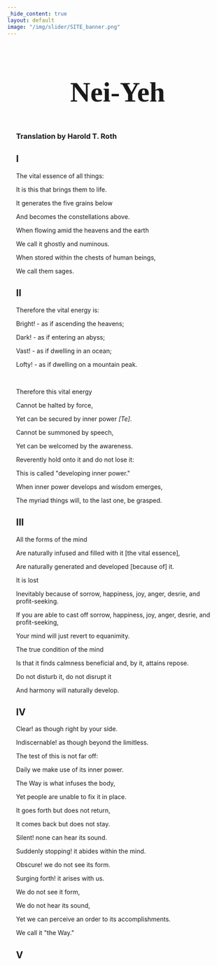 ```yaml
---
_hide_content: true
layout: default
image: "/img/slider/SITE_banner.png"
---
```


<div style='margin: 20px;'>

<h2 style='font-family:"SingleSleeve";font-size:48pt;text-align:center;'>Nei-Yeh</h2>
<h3>Translation by Harold T. Roth</h3>

<h2>I</h2>
<p>The vital essence of all things:</p>
<p>It is this that brings them to life.</p>
<p>It generates the five grains below</p>
<p>And becomes the constellations above.</p>
<p>When flowing amid the heavens and the earth</p>
<p>We call it ghostly and numinous.</p>
<p>When stored within the chests of human beings,</p>
<p>We call them sages.</p>

<h2>II</h2>
<p>Therefore the vital energy is:</p>
<p>Bright! - as if ascending the heavens;</p>
<p>Dark! - as if entering an abyss;</p>
<p>Vast! - as if dwelling in an ocean;</p>
<p>Lofty! - as if dwelling on a mountain peak.</p>
<br />
<p>Therefore this vital energy</p>
<p>Cannot be halted by force,</p>
<p>Yet can be secured by inner power <em>[Te]</em>.</p>
<p>Cannot be summoned by speech,</p>
<p>Yet can be welcomed by the awareness.</p>
<p>Reverently hold onto it and do not lose it:</p>
<p>This is called "developing inner power."</p>
<p>When inner power develops and wisdom emerges,</p>
<p>The myriad things will, to the last one, be grasped.</p>

<h2>III</h2>  
<p>All the forms of the mind</p>
<p>Are naturally infused and filled with it [the vital essence],</p>
<p>Are naturally generated and developed [because of] it.</p>
<p>It is lost</p>
<p>Inevitably because of sorrow, happiness, joy, anger, desrie, and profit-seeking.</p>
<p>If you are able to cast off sorrow, happiness, joy, anger, desrie, and profit-seeking,</p>
<p>Your mind will just revert to equanimity.</p>
<p>The true condition of the mind</p>
<p>Is that it finds calmness beneficial and, by it, attains repose.</p>
<p>Do not disturb it, do not disrupt it</p>
<p>And harmony will naturally develop.</p>

<h2>IV</h2>
<p>Clear! as though right by your side.</p>
<p><Vague! as though it will not be attained./p>
<p>Indiscernable! as though beyond the limitless.</p>
<p>The test of this is not far off:</p>
<p>Daily we make use of its inner power.</p>
<p>The Way is what infuses the body,</p>
<p>Yet people are unable to fix it in place.</p>
<p>It goes forth but does not return,</p>
<p>It comes back but does not stay.</p>
<p>Silent! none can hear its sound.</p>
<p>Suddenly stopping! it abides within the mind.</p>
<p>Obscure! we do not see its form.</p>
<p>Surging forth! it arises with us.</p>
<p>We do not see it form,</p>
<p>We do not hear its sound,</p>
<p>Yet we can perceive an order to its accomplishments.</p>
<p>We call it "the Way."</p>
  
<h2>V</h2>
</div>
